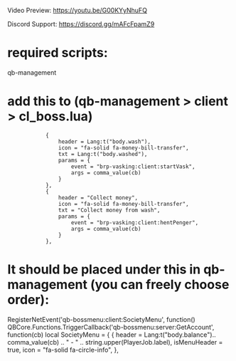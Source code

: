 Video Preview: https://youtu.be/G00KYyNhuFQ

Discord Support: https://discord.gg/mAFcFpamZ9

# required scripts:
qb-management

# add this to (qb-management > client > cl_boss.lua)

                {
                    header = Lang:t("body.wash"),
                    icon = "fa-solid fa-money-bill-transfer",
                    txt = Lang:t("body.washed"),
                    params = {
                        event = "brp-vasking:client:startVask",
                        args = comma_value(cb)
                    }
                },
                {
                    header = "Collect money",
                    icon = "fa-solid fa-money-bill-transfer",
                    txt = "Collect money from wash",
                    params = {
                        event = "brp-vasking:client:hentPenger",
                        args = comma_value(cb)
                    }
                },
                
                
# It should be placed under this in qb-management (you can freely choose order):

RegisterNetEvent('qb-bossmenu:client:SocietyMenu', function()
    QBCore.Functions.TriggerCallback('qb-bossmenu:server:GetAccount', function(cb)
        local SocietyMenu = {
            {
                header = Lang:t("body.balance").. comma_value(cb) .. " - " .. string.upper(PlayerJob.label),
                isMenuHeader = true,
                icon = "fa-solid fa-circle-info",
            },


